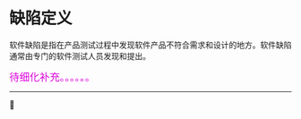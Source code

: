 
# 缺陷定义

软件缺陷是指在产品测试过程中发现软件产品不符合需求和设计的地方。软件缺陷通常由专门的软件测试人员发现和提出。


<font color="#dd00dd" size="4" face="楷体">待细化补充。。。。。。</font>

* * *
:bug: 
